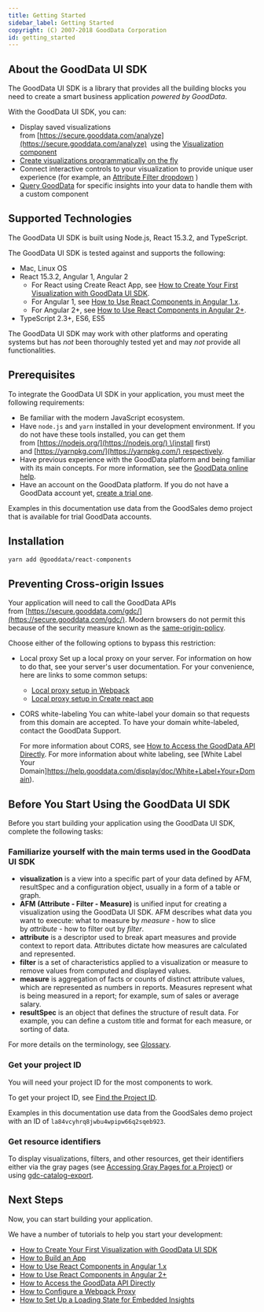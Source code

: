 ```yaml
---
title: Getting Started
sidebar_label: Getting Started
copyright: (C) 2007-2018 GoodData Corporation
id: getting_started
---
```


## About the GoodData UI SDK

The GoodData UI SDK is a library that provides all the building blocks you need to create a smart business application _powered by GoodData_.

With the GoodData UI SDK, you can:

* Display saved visualizations from [https://secure.gooddata.com/analyze](https://secure.gooddata.com/analyze)
   using the [Visualization component](ht_build_app.md#embed-an-existing-visualization)
* [Create visualizations programmatically on the fly](ht_build_app.md)
* Connect interactive controls to your visualization to provide unique user experience \(for example, an
  [Attribute Filter dropdown](ht_build_app.md)
  \)
* [Query GoodData](ht_access_gd_api_directly.md) for specific insights into your data to handle them with a custom component

## Supported Technologies

The GoodData UI SDK is built using Node.js, React 15.3.2, and TypeScript.

The GoodData UI SDK is tested against and supports the following:

* Mac, Linux OS
* React 15.3.2, Angular 1, Angular 2
  * For React using Create React App, see [How to Create Your First Visualization with GoodData UI SDK](ht_create_your_first_visualization.md).
  * For Angular 1, see [How to Use React Components in Angular 1.x](ht_use_react_components_in_angular_1.x.md).
  * For Angular 2+, see [How to Use React Components in Angular 2+](ht_use_react_components_in_angular_2.x.md).
* TypeScript 2.3+, ES6, ES5

The GoodData UI SDK may work with other platforms and operating systems but has _not_ been thoroughly tested yet and may _not_ provide all functionalities.

## Prerequisites

To integrate the GoodData UI SDK in your application, you must meet the following requirements:

* Be familiar with the modern JavaScript ecosystem.
* Have `node.js` and `yarn` installed in your development environment. If you do not have these tools installed, you can get them from [https://nodejs.org/](https://nodejs.org/) \(install first\) and [https://yarnpkg.com/](https://yarnpkg.com/) respectively.
* Have previous experience with the GoodData platform and being familiar with its main concepts. For more information, see the [GoodData online help](https://help.gooddata.com/display/doc/GoodData+Help).
* Have an account on the GoodData platform. If you do not have a GoodData account yet, [create a trial one](https://secure.gooddata.com/account.html?lastUrl=%252F#/registration/projectTemplate/urn%253Agooddata%253AOnboardingProductTour).

Examples in this documentation use data from the GoodSales demo project that is available for trial GoodData accounts.

## Installation

```bash
yarn add @gooddata/react-components
```

## Preventing Cross-origin Issues

Your application will need to call the GoodData APIs from [https://secure.gooddata.com/gdc/](https://secure.gooddata.com/gdc/). Modern browsers do not permit this because of the security measure known as the [same-origin-policy](https://developer.mozilla.org/en-US/docs/Web/Security/Same-origin_policy).

Choose either of the following options to bypass this restriction:

* Local proxy
  Set up a local proxy on your server. For information on how to do that, see your server's user documentation. For your convenience, here are links to some common setups:
  * [Local proxy setup in Webpack](https://webpack.github.io/docs/webpack-dev-server.html#proxy)
  * [Local proxy setup in Create react app](ht_create_your_first_visualization.md#step-4-prevent-cross-origin-issues)
* CORS white-labeling
  You can white-label your domain so that requests from this domain are accepted. To have your domain white-labeled, contact the GoodData Support.

  For more information about CORS, see
  [How to Access the GoodData API Directly](ht_access_gd_api_directly.md). For more information about white labeling, see [White Label Your Domain]https://help.gooddata.com/display/doc/White+Label+Your+Domain).

## Before You Start Using the GoodData UI SDK

Before you start building your application using the GoodData UI SDK, complete the following tasks:

### Familiarize yourself with the main terms used in the GoodData UI SDK

* **visualization** is a view into a specific part of your data defined by AFM, resultSpec and a configuration object, usually in a form of a table or graph.
* **AFM**
  **\(Attribute - Filter - Measure\)** is unified input for creating a visualization using the GoodData UI SDK. AFM describes what data you want to execute: what to measure by _measure_ - how to slice by _attribute_ - how to filter out by _filter_.
* **attribute** is a descriptor used to break apart measures and provide context to report data. Attributes dictate how measures are calculated and represented.
* **filter** is a set of characteristics applied to a visualization or measure to remove values from computed and displayed values.
* **measure** is aggregation of facts or counts of distinct attribute values, which are represented as numbers in reports. Measures represent what is being measured in a report; for example, sum of sales or average salary.
* **resultSpec** is an object that defines the structure of result data. For example, you can define a custom title and format for each measure, or sorting of data.

For more details on the terminology, see [Glossary](glossary.md).

### Get your project ID

You will need your project ID for the most components to work.

To get your project ID, see [Find the Project ID](https://help.gooddata.com/display/doc/Find+the+Project+ID).

Examples in this documentation use data from the GoodSales demo project with an ID of `la84vcyhrq8jwbu4wpipw66q2sqeb923`.

### Get resource identifiers

To display visualizations, filters, and other resources, get their identifiers either via the gray pages \(see [Accessing Gray Pages for a Project](https://help.gooddata.com/display/developer/Accessing+Gray+Pages+for+a+Project)\) or using [gdc-catalog-export](gdc-catalog-export.md).

## Next Steps

Now, you can start building your application.

We have a number of tutorials to help you start your development:

* [How to Create Your First Visualization with GoodData UI SDK](ht_create_your_first_visualization.md)
* [How to Build an App](ht_build_app.md)
* [How to Use React Components in Angular 1.x](ht_use_react_components_in_angular_1.x.md)
* [How to Use React Components in Angular 2+](ht_use_react_components_in_angular_2.x.md)
* [How to Access the GoodData API Directly](ht_access_gd_api_directly.md)
* [How to Configure a Webpack Proxy](ht_configure_webpack_proxy.md)
* [How to Set Up a Loading State for Embedded Insights](ht_set_up_loading_state_for_embeded_insight.md)
